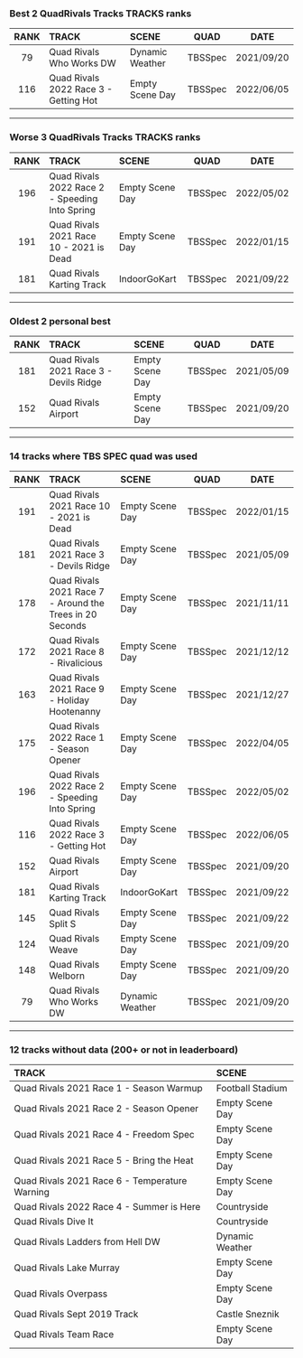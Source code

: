 ### Best 2 QuadRivals Tracks TRACKS ranks
|RANK|TRACK|SCENE|QUAD|DATE|
|:---:|:---|:---|:---:|:---:|
|79|Quad Rivals Who Works DW|Dynamic Weather|TBSSpec|2021/09/20|
|116|Quad Rivals 2022 Race 3 - Getting Hot|Empty Scene Day|TBSSpec|2022/06/05|
---
### Worse 3 QuadRivals Tracks TRACKS ranks
|RANK|TRACK|SCENE|QUAD|DATE|
|:---:|:---|:---|:---:|:---:|
|196|Quad Rivals 2022 Race 2 - Speeding Into Spring|Empty Scene Day|TBSSpec|2022/05/02|
|191|Quad Rivals 2021 Race 10 - 2021 is Dead|Empty Scene Day|TBSSpec|2022/01/15|
|181|Quad Rivals Karting Track|IndoorGoKart|TBSSpec|2021/09/22|
---
### Oldest 2 personal best
|RANK|TRACK|SCENE|QUAD|DATE|
|:---:|:---|:---|:---:|:---:|
|181|Quad Rivals 2021 Race 3 - Devils Ridge|Empty Scene Day|TBSSpec|2021/05/09|
|152|Quad Rivals Airport|Empty Scene Day|TBSSpec|2021/09/20|
---
### 14 tracks where TBS SPEC quad was used
|RANK|TRACK|SCENE|QUAD|DATE|
|:---:|:---|:---|:---:|:---:|
|191|Quad Rivals 2021 Race 10 - 2021 is Dead|Empty Scene Day|TBSSpec|2022/01/15|
|181|Quad Rivals 2021 Race 3 - Devils Ridge|Empty Scene Day|TBSSpec|2021/05/09|
|178|Quad Rivals 2021 Race 7 - Around the Trees in 20 Seconds|Empty Scene Day|TBSSpec|2021/11/11|
|172|Quad Rivals 2021 Race 8 - Rivalicious|Empty Scene Day|TBSSpec|2021/12/12|
|163|Quad Rivals 2021 Race 9 - Holiday Hootenanny|Empty Scene Day|TBSSpec|2021/12/27|
|175|Quad Rivals 2022 Race 1 - Season Opener|Empty Scene Day|TBSSpec|2022/04/05|
|196|Quad Rivals 2022 Race 2 - Speeding Into Spring|Empty Scene Day|TBSSpec|2022/05/02|
|116|Quad Rivals 2022 Race 3 - Getting Hot|Empty Scene Day|TBSSpec|2022/06/05|
|152|Quad Rivals Airport|Empty Scene Day|TBSSpec|2021/09/20|
|181|Quad Rivals Karting Track|IndoorGoKart|TBSSpec|2021/09/22|
|145|Quad Rivals Split S|Empty Scene Day|TBSSpec|2021/09/22|
|124|Quad Rivals Weave|Empty Scene Day|TBSSpec|2021/09/20|
|148|Quad Rivals Welborn|Empty Scene Day|TBSSpec|2021/09/20|
|79|Quad Rivals Who Works DW|Dynamic Weather|TBSSpec|2021/09/20|
---
### 12 tracks without data (200+ or not in leaderboard)
|TRACK|SCENE|
|:---|:---|
|Quad Rivals 2021 Race 1 - Season Warmup|Football Stadium|
|Quad Rivals 2021 Race 2 - Season Opener|Empty Scene Day|
|Quad Rivals 2021 Race 4 - Freedom Spec|Empty Scene Day|
|Quad Rivals 2021 Race 5 - Bring the Heat|Empty Scene Day|
|Quad Rivals 2021 Race 6 - Temperature Warning|Empty Scene Day|
|Quad Rivals 2022 Race 4 - Summer is Here|Countryside|
|Quad Rivals Dive It|Countryside|
|Quad Rivals Ladders from Hell DW|Dynamic Weather|
|Quad Rivals Lake Murray|Empty Scene Day|
|Quad Rivals Overpass|Empty Scene Day|
|Quad Rivals Sept 2019 Track|Castle Sneznik|
|Quad Rivals Team Race|Empty Scene Day|
